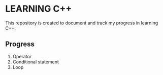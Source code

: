 # LEARNING C++

This repository is created to document and track my progress in learning C++.

## Progress
1. Operator
2. Conditional statement
3. Loop
